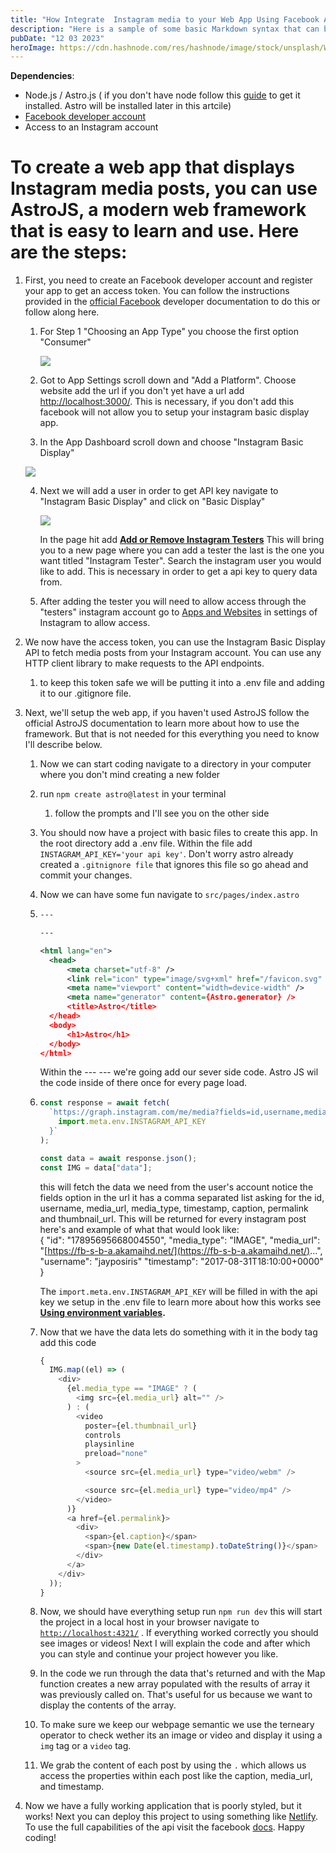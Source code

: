 ```yaml
---
title: "How Integrate  Instagram media to your Web App Using Facebook API & JS"
description: "Here is a sample of some basic Markdown syntax that can be used when writing Markdown content in Astro."
pubDate: "12 03 2023"
heroImage: https://cdn.hashnode.com/res/hashnode/image/stock/unsplash/WUmb_eBrpjs/upload/d8ffd839cfca7e18bcccd8eceedbc66d.jpeg?w=1600&h=840&fit=crop&crop=entropy&auto=compress,format&format=webp
---
```


**Dependencies**:

- Node.js / Astro.js ( if you don't have node follow this [guide](https://www.freecodecamp.org/news/node-version-manager-nvm-install-guide/) to get it installed. Astro will be installed later in this artcile)
- [Facebook developer account](https://developers.facebook.com/)
- Access to an Instagram account

# To create a web app that displays Instagram media posts, you can use **AstroJS**, a modern web framework that is easy to learn and use. Here are the steps:

1. First, you need to create an Facebook developer account and register your app to get an access token. You can follow the instructions provided in the [official Facebook](https://developers.facebook.com/docs/development/create-an-app) developer documentation to do this or follow along here.

   1. For Step 1 "Choosing an App Type" you choose the first option "Consumer"

      <img src= "https://cdn.hashnode.com/res/hashnode/image/upload/v1701622115235/5e8d29fc-780b-4757-8d6b-55a06bc4dad1.png" align="center"/>

   2. Got to App Settings scroll down and "Add a Platform". Choose website add the url if you don't yet have a url add [http://localhost:3000/](http://localhost:3000/). This is necessary, if you don't add this facebook will not allow you to setup your instagram basic display app.
   3. In the App Dashboard scroll down and choose "Instagram Basic Display"

     <img src="https://cdn.hashnode.com/res/hashnode/image/upload/v1701622498665/4e78c1d2-fa6d-4d86-a7db-0b6a20da54a0.png" align="center"/>

   4. Next we will add a user in order to get API key navigate to "Instagram Basic Display" and click on "Basic Display"

      <img src="https://cdn.hashnode.com/res/hashnode/image/upload/v1701622865518/5578a68c-d5d0-455d-ac75-544d11104b12.png" align="center" />

      In the page hit add [**Add or Remove Instagram Testers**](https://developers.facebook.com/apps/190646347460845/roles/roles/) This will bring you to a new page where you can add a tester the last is the one you want titled "Instagram Tester". Search the instagram user you would like to add. This is necessary in order to get a api key to query data from.

   5. After adding the tester you will need to allow access through the "testers" instagram account go to [Apps and Websites](https://www.instagram.com/accounts/manage_access/?fbclid=IwAR0yrTmMTN-ao3yS5UOX8SukiTbjtsF9wQhvzVOUTwC4UvpsTn93N2fN1L4) in settings of Instagram to allow access.

2. We now have the access token, you can use the Instagram Basic Display API to fetch media posts from your Instagram account. You can use any HTTP client library to make requests to the API endpoints.

   1. to keep this token safe we will be putting it into a .env file and adding it to our .gitignore file.

3. Next, we'll setup the web app, if you haven't used AstroJS follow the official AstroJS documentation to learn more about how to use the framework. But that is not needed for this everything you need to know I'll describe below.

   1. Now we can start coding navigate to a directory in your computer where you don't mind creating a new folder
   2. run `npm create astro@latest` in your terminal

      1. follow the prompts and I'll see you on the other side

   3. You should now have a project with basic files to create this app. In the root directory add a .env file. Within the file add `INSTAGRAM_API_KEY='your api key'`. Don't worry astro already created a `.gitnignore file` that ignores this file so go ahead and commit your changes.
   4. Now we can have some fun navigate to `src/pages/index.astro`
   5. ```xml
      ---

      ---

      <html lang="en">
      	<head>
      		<meta charset="utf-8" />
      		<link rel="icon" type="image/svg+xml" href="/favicon.svg" />
      		<meta name="viewport" content="width=device-width" />
      		<meta name="generator" content={Astro.generator} />
      		<title>Astro</title>
      	</head>
      	<body>
      		<h1>Astro</h1>
      	</body>
      </html>
      ```

      Within the --- --- we're going add our sever side code. Astro JS wil the code inside of there once for every page load.

   6. ```javascript
      const response = await fetch(
        `https://graph.instagram.com/me/media?fields=id,username,media_url,media_type,timestamp,caption,permalink,thumbnail_url&access_token=${
          import.meta.env.INSTAGRAM_API_KEY
        }`
      );

      const data = await response.json();
      const IMG = data["data"];
      ```

      this will fetch the data we need from the user's account notice the fields option in the url it has a comma separated list asking for the id, username, media_url, media_type, timestamp, caption, permalink and thumbnail_url. This will be returned for every instagram post here's and example of what that would look like:  
      { "id": "17895695668004550", "media_type": "IMAGE", "media_url": "[https://fb-s-b-a.akamaihd.net/](https://fb-s-b-a.akamaihd.net/)...", "username": "jayposiris" "timestamp": "2017-08-31T18:10:00+0000" }

      The `import.meta.env.INSTAGRAM_API_KEY` will be filled in with the api key we setup in the .env file to learn more about how this works see [**Using environment variables**](https://docs.astro.build/en/guides/environment-variables/)**.**

   7. Now that we have the data lets do something with it in the body tag add this code

      ```javascript
      {
        IMG.map((el) => (
          <div>
            {el.media_type == "IMAGE" ? (
              <img src={el.media_url} alt="" />
            ) : (
              <video
                poster={el.thumbnail_url}
                controls
                playsinline
                preload="none"
              >
                <source src={el.media_url} type="video/webm" />

                <source src={el.media_url} type="video/mp4" />
              </video>
            )}
            <a href={el.permalink}>
              <div>
                <span>{el.caption}</span>
                <span>{new Date(el.timestamp).toDateString()}</span>
              </div>
            </a>
          </div>
        ));
      }
      ```

   8. Now, we should have everything setup run `npm run dev` this will start the project in a local host in your browser navigate to [`http://localhost:4321/`](http://localhost:4321/) . If everything worked correctly you should see images or videos! Next I will explain the code and after which you can style and continue your project however you like.
   9. In the code we run through the data that's returned and with the Map function creates a new array populated with the results of array it was previously called on. That's useful for us because we want to display the contents of the array.
   10. To make sure we keep our webpage semantic we use the terneary operator to check wether its an image or video and display it using a `img` tag or a `video` tag.
   11. We grab the content of each post by using the `.` which allows us access the properties within each post like the caption, media_url, and timestamp.

4. Now we have a fully working application that is poorly styled, but it works! Next you can deploy this project to using something like [Netlify](https://www.netlify.com/). To use the full capabilities of the api visit the facebook [docs](https://developers.facebook.com/docs/instagram-basic-display-api). Happy coding!
